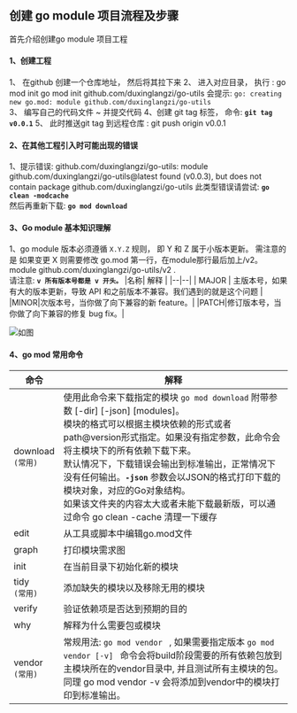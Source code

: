 ##  创建 go module 项目流程及步骤
首先介绍创建go module 项目工程

#### 1、创建工程
1、 在github 创建一个仓库地址， 然后将其拉下来
2、 进入对应目录， 执行 : go mod init go mod init github.com/duxinglangzi/go-utils
会提示:  `go: creating new go.mod: module github.com/duxinglangzi/go-utils`  
3、 编写自己的代码文件 ~  并提交代码
4、创建 git tag 标签， 命令:   **` git tag v0.0.1 `**
5、 此时推送git tag 到远程仓库 : git push origin v0.0.1


#### 2、在其他工程引入时可能出现的错误
1、提示错误: github.com/duxinglangzi/go-utils: module github.com/duxinglangzi/go-utils@latest found (v0.0.3), but does not contain package github.com/duxinglangzi/go-utils
此类型错误请尝试: **`go clean -modcache  `**    
然后再重新下载: **`go mod download  `**


#### 3、Go module 基本知识理解
1、go module 版本必须遵循 `X.Y.Z` 规则， 即  Y 和 Z 属于小版本更新。 需注意的是 如果变更 X 则需要修改 go.mod 第一行，在module那行最后加上/v2。module github.com/duxinglangzi/go-utils/v2 .  
请注意:  **`v 所有版本号都是 v 开头。`**
|名称| 解释  |
|--|--|
| MAJOR | 主版本号，如果有大的版本更新，导致 API 和之前版本不兼容。我们遇到的就是这个问题 |
|MINOR|次版本号，当你做了向下兼容的新 feature。|
|PATCH|修订版本号，当你做了向下兼容的修复 bug fix。|

![如图](https://img-blog.csdnimg.cn/20210320115657601.png?x-oss-process=image/watermark,type_ZmFuZ3poZW5naGVpdGk,shadow_10,text_aHR0cHM6Ly9ibG9nLmNzZG4ubmV0L3UwMTAwMjUyOTQ=,size_16,color_FFFFFF,t_70#pic_center)

#### 4、go mod 常用命令 

|  命令 | 解释  |
|--|--|
| download <br> `(常用)` | 使用此命令来下载指定的模块 `go mod download` 附带参数 [-dir] [-json] [modules]。<br> 模块的格式可以根据主模块依赖的形式或者path@version形式指定。如果没有指定参数，此命令会将主模块下的所有依赖下载下来。<br> 默认情况下，下载错误会输出到标准输出，正常情况下没有任何输出。**`-json`** 参数会以JSON的格式打印下载的模块对象，对应的Go对象结构。<br> 如果该文件夹的内容太大或者未能下载最新版，可以通过命令 go clean -cache 清理一下缓存 |
| edit | 从工具或脚本中编辑go.mod文件 |
| graph | 打印模块需求图 |
| init | 在当前目录下初始化新的模块 |
| tidy  <br> `(常用)`| 添加缺失的模块以及移除无用的模块 |
| verify | 验证依赖项是否达到预期的目的 |
| why | 解释为什么需要包或模块 |
|vendor <br> `(常用)` | 常规用法: `go mod vendor ` , 如果需要指定版本 `go mod vendor [-v] ` 命令会将build阶段需要的所有依赖包放到主模块所在的vendor目录中, 并且测试所有主模块的包。<br>同理 go mod vendor -v 会将添加到vendor中的模块打印到标准输出。 |

